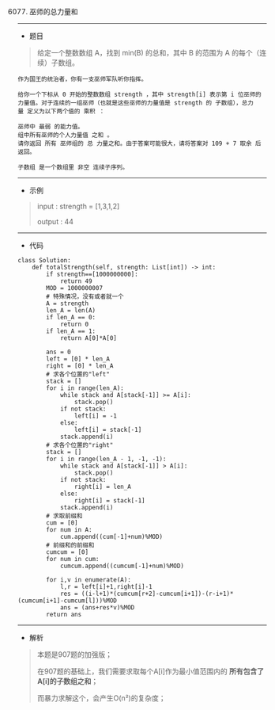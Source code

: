 6077. 巫师的总力量和
----------
- 题目
> 给定一个整数数组 A，找到 min(B) 的总和，其中 B 的范围为 A 的每个（连续）子数组。
>
    作为国王的统治者，你有一支巫师军队听你指挥。

    给你一个下标从 0 开始的整数数组 strength ，其中 strength[i] 表示第 i 位巫师的力量值。对于连续的一组巫师（也就是这些巫师的力量值是 strength 的 子数组），总力量 定义为以下两个值的 乘积 ：
    
    巫师中 最弱 的能力值。
    组中所有巫师的个人力量值 之和 。
    请你返回 所有 巫师组的 总 力量之和。由于答案可能很大，请将答案对 109 + 7 取余 后返回。
    
    子数组 是一个数组里 非空 连续子序列。
----------
- 示例
> input : strength = [1,3,1,2]
>
> output : 44
>
----------
 - 代码
>
    class Solution:
        def totalStrength(self, strength: List[int]) -> int:
            if strength==[1000000000]:
                return 49
            MOD = 1000000007
            # 特殊情况，没有或者就一个
            A = strength
            len_A = len(A)
            if len_A == 0:
                return 0
            if len_A == 1:
                return A[0]*A[0]
    
            ans = 0
            left = [0] * len_A
            right = [0] * len_A
            # 求各个位置的"left"
            stack = []
            for i in range(len_A):
                while stack and A[stack[-1]] >= A[i]:
                    stack.pop()
                if not stack:
                    left[i] = -1
                else:
                    left[i] = stack[-1]
                stack.append(i)
            # 求各个位置的"right"
            stack = []
            for i in range(len_A - 1, -1, -1):
                while stack and A[stack[-1]] > A[i]:
                    stack.pop()
                if not stack:
                    right[i] = len_A
                else:
                    right[i] = stack[-1]
                stack.append(i)
            # 求取前缀和
            cum = [0]
            for num in A:
                cum.append((cum[-1]+num)%MOD)
            # 前缀和的前缀和
            cumcum = [0]
            for num in cum:
                cumcum.append((cumcum[-1]+num)%MOD)
    
            for i,v in enumerate(A):
                l,r = left[i]+1,right[i]-1
                res = ((i-l+1)*(cumcum[r+2]-cumcum[i+1])-(r-i+1)*(cumcum[i+1]-cumcum[l]))%MOD
                ans = (ans+res*v)%MOD
            return ans
----------
 - 解析
> 本题是907题的加强版；
> 
> 在907题的基础上，我们需要求取每个A[i]作为最小值范围内的 **所有包含了A[i]的子数组之和**；
> 
> 而暴力求解这个，会产生O(n²)的复杂度；
> 
> 